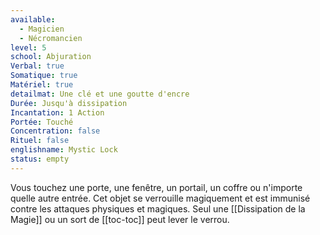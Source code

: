 ```yaml
---
available:
  - Magicien
  - Nécromancien
level: 5
school: Abjuration
Verbal: true
Somatique: true
Matériel: true
detailmat: Une clé et une goutte d'encre
Durée: Jusqu'à dissipation
Incantation: 1 Action
Portée: Touché
Concentration: false
Rituel: false
englishname: Mystic Lock
status: empty
---
```

Vous touchez une porte, une fenêtre, un portail, un coffre ou n'importe quelle autre entrée. Cet objet se verrouille magiquement et est immunisé contre les attaques physiques et magiques. Seul une [[Dissipation de la Magie]] ou un sort de [[toc-toc]] peut lever le verrou. 